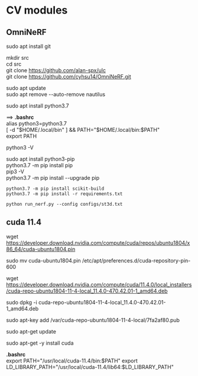 # CV modules

## OmniNeRF  

sudo apt install git  

mkdir src  
cd src  
git clone https://github.com/alan-spx/ulc  
git clone https://github.com/cyhsu14/OmniNeRF.git  

sudo apt update  
sudo apt remove --auto-remove nautilus  

sudo apt install python3.7  

==> **.bashrc**  
alias python3=python3.7  
[ -d "$HOME/.local/bin" ] && PATH="$HOME/.local/bin:$PATH"  
export PATH  

python3 -V  

sudo apt install python3-pip  
python3.7 -m pip install pip  
pip3 -V  
python3.7 -m pip install --upgrade pip    

```
python3.7 -m pip install scikit-build  
python3.7 -m pip install -r requirements.txt  
```
```
python run_nerf.py --config configs/st3d.txt  
```

##  cuda 11.4  

wget https://developer.download.nvidia.com/compute/cuda/repos/ubuntu1804/x86_64/cuda-ubuntu1804.pin  

sudo mv cuda-ubuntu1804.pin /etc/apt/preferences.d/cuda-repository-pin-600  

wget https://developer.download.nvidia.com/compute/cuda/11.4.0/local_installers/cuda-repo-ubuntu1804-11-4-local_11.4.0-470.42.01-1_amd64.deb  

sudo dpkg -i cuda-repo-ubuntu1804-11-4-local_11.4.0-470.42.01-1_amd64.deb  

sudo apt-key add /var/cuda-repo-ubuntu1804-11-4-local/7fa2af80.pub  

sudo apt-get update  

sudo apt-get -y install cuda  

**.bashrc**  
export PATH="/usr/local/cuda-11.4/bin:$PATH"  
export LD_LIBRARY_PATH="/usr/local/cuda-11.4/lib64:$LD_LIBRARY_PATH"  
